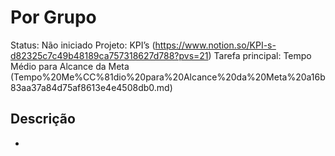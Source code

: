 # Por Grupo

Status: Não iniciado Projeto: KPI’s (https://www.notion.so/KPI-s-d82325c7c49b48189ca757318627d788?pvs=21) Tarefa principal: Tempo Médio para Alcance da Meta (Tempo%20Me%CC%81dio%20para%20Alcance%20da%20Meta%20a16b83aa37a84d75af8613e4e4508db0.md)

## Descrição

*
